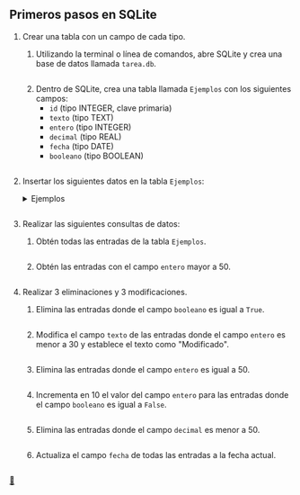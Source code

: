 ## Primeros pasos en SQLite

1. Crear una tabla con un campo de cada tipo.
    1. Utilizando la terminal o línea de comandos, abre SQLite y crea una base de datos llamada `tarea.db`.
        ```shell
        
        ```
    2. Dentro de SQLite, crea una tabla llamada `Ejemplos` con los siguientes campos:
        * `id` (tipo INTEGER, clave primaria)
        * `texto` (tipo TEXT)
        * `entero` (tipo INTEGER)
        * `decimal` (tipo REAL)
        * `fecha` (tipo DATE)
        * `booleano` (tipo BOOLEAN)
        ```shell
        
        ```
2. Insertar los siguientes datos en la tabla `Ejemplos`:
    <details>
    <summary>Ejemplos</summary>

    | id    | texto     | entero | decimal | fecha      | booleano |
    | :---: | :-------- | :----: | :-----: | :--------: | :------: |
    | 1     | Ejemplo1  | 25     | 10.5    | 2022-05-15 | 0        |
    | 2     | Ejemplo2  | 63     | 45.7    | 2022-06-22 | 1        |
    | 3     | Ejemplo3  | 12     | 30.0    | 2022-07-10 | 0        |
    | 4     | Ejemplo4  | 78     | 75.2    | 2022-08-05 | 1        |
    | 5     | Ejemplo5  | 42     | 18.9    | 2022-09-12 | 0        |
    | 6     | Ejemplo6  | 55     | 60.3    | 2022-10-08 | 1        |
    | 7     | Ejemplo7  | 10     | 40.1    | 2022-11-17 | 0        |
    | 8     | Ejemplo8  | 87     | 22.6    | 2022-12-03 | 1        |
    | 9     | Ejemplo9  | 31     | 55.0    | 2023-01-20 | 0        |
    | 10    | Ejemplo10 | 68     | 90.4    | 2023-02-14 | 1        |
    | 11    | Ejemplo11 | 15     | 12.8    | 2023-03-22 | 0        |
    | 12    | Ejemplo12 | 72     | 48.6    | 2023-04-09 | 1        |
    | 13    | Ejemplo13 | 22     | 33.7    | 2023-05-01 | 0        |
    | 14    | Ejemplo14 | 93     | 70.2    | 2023-06-18 | 1        |
    | 15    | Ejemplo15 | 37     | 15.4    | 2023-07-05 | 0        |
    | 16    | Ejemplo16 | 81     | 82.9    | 2023-08-11 | 1        |
    | 17    | Ejemplo17 | 45     | 28.3    | 2023-09-27 | 0        |
    | 18    | Ejemplo18 | 60     | 50.6    | 2023-10-15 | 1        |
    | 19    | Ejemplo19 | 5      | 8.7     | 2023-11-22 | 0        |
    | 20    | Ejemplo20 | 76     | 65.1    | 2023-12-08 | 1        |
    | 21    | Ejemplo21 | 33     | 20.3    | 2024-01-14 | 0        |
    | 22    | Ejemplo22 | 70     | 55.8    | 2024-02-29 | 1        |
    | 23    | Ejemplo23 | 13     | 42.7    | 2024-03-18 | 0        |
    | 24    | Ejemplo24 | 89     | 78.4    | 2024-04-25 | 1        |
    | 25    | Ejemplo25 | 49     | 15.9    | 2024-05-12 | 0        |
    | 26    | Ejemplo26 | 62     | 60.7    | 2024-06-20 | 1        |
    | 27    | Ejemplo27 | 8      | 35.2    | 2024-07-07 | 0        |
    | 28    | Ejemplo28 | 95     | 25.6    | 2024-08-23 | 1        |
    | 29    | Ejemplo29 | 27     | 50.0    | 2024-09-10 | 0        |
    | 30    | Ejemplo30 | 74     | 85.3    | 2024-10-05 | 1        |
    | 31    | Ejemplo31 | 18     | 11.8    | 2024-11-12 | 0        |
    | 32    | Ejemplo32 | 83     | 47.6    | 2024-12-28 | 1        |
    | 33    | Ejemplo33 | 38     | 32.7    | 2025-01-15 | 0        |
    | 34    | Ejemplo34 | 101    | 70.2    | 2025-02-01 | 1        |
    | 35    | Ejemplo35 | 52     | 18.4    | 2025-03-20 | 0        |
    | 36    | Ejemplo36 | 67     | 83.9    | 2025-04-06 | 1        |
    | 37    | Ejemplo37 | 43     | 28.3    | 2025-05-13 | 0        |
    | 38    | Ejemplo38 | 58     | 50.6    | 2025-06-30 | 1        |
    | 39    | Ejemplo39 | 9      | 8.7     | 2025-07-17 | 0        |
    | 40    | Ejemplo40 | 82     | 65.1    | 2025-08-23 | 1        |
    | 41    | Ejemplo41 | 26     | 20.3    | 2025-09-09 | 0        |
    | 42    | Ejemplo42 | 73     | 55.8    | 2025-10-26 | 1        |
    | 43    | Ejemplo43 | 14     | 42.7    | 2025-11-13 | 0        |
    | 44    | Ejemplo44 | 90     | 78.4    | 2025-12-30 | 1        |
    | 45    | Ejemplo45 | 50     | 15.9    | 2026-01-16 | 0        |
    | 46    | Ejemplo46 | 63     | 60.7    | 2026-02-03 | 1        |
    | 47    | Ejemplo47 | 7      | 35.2    | 2026-03-22 | 0        |
    | 48    | Ejemplo48 | 96     | 25.6    | 2026-04-08 | 1        |
    | 49    | Ejemplo49 | 28     | 50.0    | 2026-05-25 | 0        |
    | 50    | Ejemplo50 | 75     | 85.3    | 2026-06-11 | 1        |
    </details>

    ```sql
    
    ```
3. Realizar las siguientes consultas de datos:
    1. Obtén todas las entradas de la tabla `Ejemplos`.
        ```sql
        
        ```
    2. Obtén las entradas con el campo `entero` mayor a 50.
        ```sql
        
        ```
4. Realizar 3 eliminaciones y 3 modificaciones.
    1. Elimina las entradas donde el campo `booleano` es igual a `True`.
        ```sql
        
        ```
    2. Modifica el campo `texto` de las entradas donde el campo `entero` es menor a 30 y establece el texto como "Modificado".
        ```sql
        
        ```
    3. Elimina las entradas donde el campo `entero` es igual a 50.
        ```sql
        
        ```
    4. Incrementa en 10 el valor del campo `entero` para las entradas donde el campo `booleano` es igual a `False`.
        ```sql
        
        ```
    5. Elimina las entradas donde el campo `decimal` es menor a 50.
        ```sql
        
        ```
    6. Actualiza el campo `fecha` de todas las entradas a la fecha actual.
        ```sql
        
        ```

<link rel="stylesheet" href="./../../../README.css">
<a class="scrollup" href="#top">&#x1F53C</a>